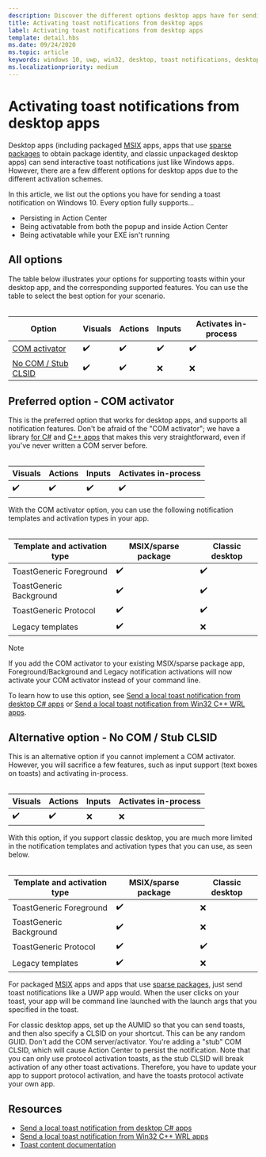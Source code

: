```yaml
---
description: Discover the different options desktop apps have for sending toast notifications
title: Activating toast notifications from desktop apps
label: Activating toast notifications from desktop apps
template: detail.hbs
ms.date: 09/24/2020
ms.topic: article
keywords: windows 10, uwp, win32, desktop, toast notifications, desktop bridge, msix, sparse package, options for sending toasts, com server, com activator, com, fake com, no com, without com, send toast
ms.localizationpriority: medium
---
```

# Activating toast notifications from desktop apps

Desktop apps (including packaged [MSIX](/windows/msix/desktop/source-code-overview) apps, apps that use [sparse packages](../../../desktop/modernize/grant-identity-to-nonpackaged-apps.md) to obtain package identity, and classic unpackaged desktop apps) can send interactive toast notifications just like Windows apps. However, there are a few different options for desktop apps due to the different activation schemes.

In this article, we list out the options you have for sending a toast notification on Windows 10. Every option fully supports...

* Persisting in Action Center
* Being activatable from both the popup and inside Action Center
* Being activatable while your EXE isn't running

## All options

The table below illustrates your options for supporting toasts within your desktop app, and the corresponding supported features. You can use the table to select the best option for your scenario.<br/><br/>

| Option | Visuals | Actions | Inputs | Activates in-process |
| -- | -- | -- | -- | -- |
| [COM activator](#preferred-option---com-activator) | ✔️ | ✔️ | ✔️ | ✔️ |
| [No COM / Stub CLSID](#alternative-option---no-com--stub-clsid) | ✔️ | ✔️ | ❌ | ❌ |


## Preferred option - COM activator

This is the preferred option that works for desktop apps, and supports all notification features. Don't be afraid of the "COM activator"; we have a library [for C#](./send-local-toast.md) and [C++ apps](send-local-toast-desktop-cpp-wrl.md) that makes this very straightforward, even if you've never written a COM server before.<br/><br/>

| Visuals | Actions | Inputs | Activates in-process |
| -- | -- | -- | -- |
| ✔️ | ✔️ | ✔️ | ✔️ |

With the COM activator option, you can use the following notification templates and activation types in your app.<br/><br/>

| Template and activation type | MSIX/sparse package | Classic desktop |
| -- | -- | -- |
| ToastGeneric Foreground | ✔️ | ✔️ |
| ToastGeneric Background | ✔️ | ✔️ |
| ToastGeneric Protocol | ✔️ | ✔️ |
| Legacy templates | ✔️ | ❌ |

> [!NOTE]
> If you add the COM activator to your existing MSIX/sparse package app, Foreground/Background and Legacy notification activations will now activate your COM activator instead of your command line.

To learn how to use this option, see [Send a local toast notification from desktop C# apps](./send-local-toast.md) or [Send a local toast notification from Win32 C++ WRL apps](send-local-toast-desktop-cpp-wrl.md).


## Alternative option - No COM / Stub CLSID

This is an alternative option if you cannot implement a COM activator. However, you will sacrifice a few features, such as input support (text boxes on toasts) and activating in-process.<br/><br/>

| Visuals | Actions | Inputs | Activates in-process |
| -- | -- | -- | -- |
| ✔️ | ✔️ | ❌ | ❌ |

With this option, if you support classic desktop, you are much more limited in the notification templates and activation types that you can use, as seen below.<br/><br/>

| Template and activation type | MSIX/sparse package | Classic desktop |
| -- | -- | -- |
| ToastGeneric Foreground | ✔️ | ❌ |
| ToastGeneric Background | ✔️ | ❌ |
| ToastGeneric Protocol | ✔️ | ✔️ |
| Legacy templates | ✔️ | ❌ |

For packaged [MSIX](/windows/msix/desktop/source-code-overview) apps and apps that use [sparse packages](../../../desktop/modernize/grant-identity-to-nonpackaged-apps.md), just send toast notifications like a UWP app would. When the user clicks on your toast, your app will be command line launched with the launch args that you specified in the toast.

For classic desktop apps, set up the AUMID so that you can send toasts, and then also specify a CLSID on your shortcut. This can be any random GUID. Don't add the COM server/activator. You're adding a "stub" COM CLSID, which will cause Action Center to persist the notification. Note that you can only use protocol activation toasts, as the stub CLSID will break activation of any other toast activations. Therefore, you have to update your app to support protocol activation, and have the toasts protocol activate your own app.


## Resources

* [Send a local toast notification from desktop C# apps](./send-local-toast.md)
* [Send a local toast notification from Win32 C++ WRL apps](send-local-toast-desktop-cpp-wrl.md)
* [Toast content documentation](adaptive-interactive-toasts.md)